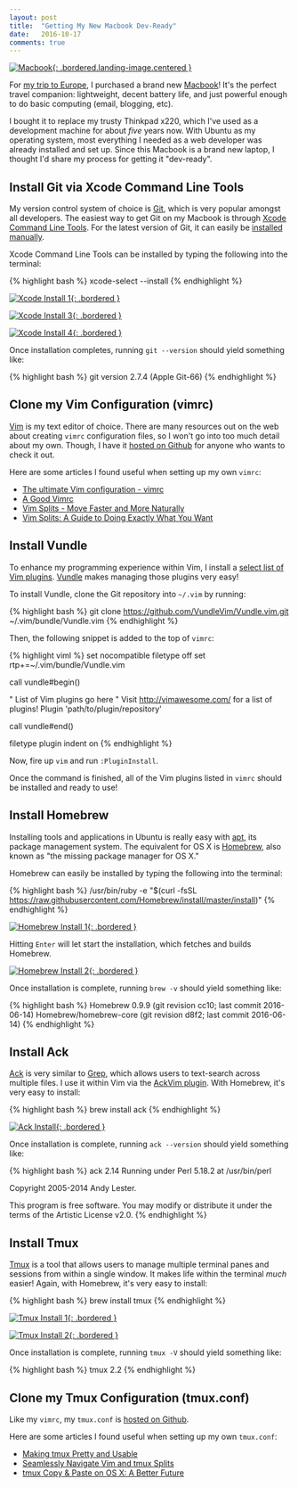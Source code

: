 ```yaml
---
layout: post
title:  "Getting My New Macbook Dev-Ready"
date:   2016-10-17
comments: true
---
```


[![Macbook](/assets/images/posts/macbook.jpg){: .bordered.landing-image.centered }](/assets/images/posts/macbook.jpg)

For [my trip to Europe](http://urban-trailseeker.blogspot.com/2016/07/backpacks-and-train-tracks-our-month-in.html), I purchased a brand new [Macbook](http://www.apple.com/macbook/)! It's the perfect travel companion: lightweight, decent battery life, and just powerful enough to do basic computing (email, blogging, etc).

I bought it to replace my trusty Thinkpad x220, which I've used as a development machine for about *five* years now. With Ubuntu as my operating system, most everything I needed as a web developer was already installed and set up. Since this Macbook is a brand new laptop, I thought I'd share my process for getting it "dev-ready".

## Install Git via Xcode Command Line Tools

My version control system of choice is [Git](https://git-scm.com/), which is very popular amongst all developers. The easiest way to get Git on my Macbook is through [Xcode Command Line Tools](https://developer.apple.com/library/ios/technotes/tn2339/_index.html). For the latest version of Git, it can easily be [installed manually](https://git-scm.com/download/mac).

Xcode Command Line Tools can be installed by typing the following into the terminal:

{% highlight bash %}
xcode-select --install
{% endhighlight %}

[![Xcode Install 1](/assets/images/posts/xcode-install-1.png){: .bordered }](/assets/images/posts/xcode-install-1.png)

[![Xcode Install 3](/assets/images/posts/xcode-install-3.png){: .bordered }](/assets/images/posts/xcode-install-3.png)

[![Xcode Install 4](/assets/images/posts/xcode-install-4.png){: .bordered }](/assets/images/posts/xcode-install-4.png)

Once installation completes, running `git --version` should yield something like:

{% highlight bash %}
git version 2.7.4 (Apple Git-66)
{% endhighlight %}

## Clone my Vim Configuration (vimrc)

[Vim](http://www.vim.org/) is my text editor of choice. There are many resources out on the web about creating `vimrc` configuration files, so I won't go into too much detail about my own. Though, I have it [hosted on Github](https://github.com/era86/dotfiles/blob/master/vimrc) for anyone who wants to check it out. 

Here are some articles I found useful when setting up my own `vimrc`:

* [The ultimate Vim configuration - vimrc](https://amix.dk/vim/vimrc.html) 
* [A Good Vimrc](http://dougblack.io/words/a-good-vimrc.html) 
* [Vim Splits - Move Faster and More Naturally](https://robots.thoughtbot.com/vim-splits-move-faster-and-more-naturally) 
* [Vim Splits: A Guide to Doing Exactly What You Want](https://technotales.wordpress.com/2010/04/29/vim-splits-a-guide-to-doing-exactly-what-you-want)

## Install Vundle

To enhance my programming experience within Vim, I install a [select list of Vim plugins](). [Vundle](https://github.com/VundleVim/Vundle.vim) makes managing those plugins very easy!

To install Vundle, clone the Git repository into `~/.vim` by running:

{% highlight bash %}
git clone https://github.com/VundleVim/Vundle.vim.git ~/.vim/bundle/Vundle.vim
{% endhighlight %}

Then, the following snippet is added to the top of `vimrc`:

{% highlight viml %}
set nocompatible
filetype off
set rtp+=~/.vim/bundle/Vundle.vim

call vundle#begin()

" List of Vim plugins go here
" Visit http://vimawesome.com/ for a list of plugins!
Plugin 'path/to/plugin/repository'

call vundle#end()

filetype plugin indent on
{% endhighlight %}

Now, fire up `vim` and run `:PluginInstall`.

Once the command is finished, all of the Vim plugins listed in `vimrc` should be installed and ready to use!

## Install Homebrew

Installing tools and applications in Ubuntu is really easy with [apt](https://help.ubuntu.com/lts/serverguide/apt.html), its package management system. The equivalent for OS X is [Homebrew](http://brew.sh/), also known as "the missing package manager for OS X."

Homebrew can easily be installed by typing the following into the terminal:

{% highlight bash %}
/usr/bin/ruby -e "$(curl -fsSL https://raw.githubusercontent.com/Homebrew/install/master/install)"
{% endhighlight %}

[![Homebrew Install 1](/assets/images/posts/homebrew-install-1.png){: .bordered }](/assets/images/posts/homebrew-install-1.png)

Hitting `Enter` will let start the installation, which fetches and builds Homebrew.

[![Homebrew Install 2](/assets/images/posts/homebrew-install-2.png){: .bordered }](/assets/images/posts/homebrew-install-2.png)

Once installation is complete, running `brew -v` should yield something like:

{% highlight bash %}
Homebrew 0.9.9 (git revision cc10; last commit 2016-06-14)
Homebrew/homebrew-core (git revision d8f2; last commit 2016-06-14)
{% endhighlight %}

## Install Ack

[Ack](http://beyondgrep.com/) is very similar to [Grep](http://www.gnu.org/software/grep/manual/grep.html), which allows users to text-search across multiple files. I use it within Vim via the [AckVim plugin](http://vimawesome.com/plugin/ack-vim). With Homebrew, it's very easy to install:

{% highlight bash %}
brew install ack
{% endhighlight %}

[![Ack Install](/assets/images/posts/ack-install.png){: .bordered }](/assets/images/posts/ack-install.png)

Once installation is complete, running `ack --version` should yield something like:

{% highlight bash %}
ack 2.14
Running under Perl 5.18.2 at /usr/bin/perl

Copyright 2005-2014 Andy Lester.

This program is free software.  You may modify or distribute it
under the terms of the Artistic License v2.0.
{% endhighlight %}

## Install Tmux

[Tmux](https://tmux.github.io/) is a tool that allows users to manage multiple terminal panes and sessions from within a single window. It makes life within the terminal *much* easier! Again, with Homebrew, it's very easy to install:

{% highlight bash %}
brew install tmux
{% endhighlight %}

[![Tmux Install 1](/assets/images/posts/tmux-install-1.png){: .bordered }](/assets/images/posts/tmux-install-1.png)

[![Tmux Install 2](/assets/images/posts/tmux-install-2.png){: .bordered }](/assets/images/posts/tmux-install-2.png)

Once installation is complete, running `tmux -V` should yield something like:

{% highlight bash %}
tmux 2.2
{% endhighlight %}

## Clone my Tmux Configuration (tmux.conf)

Like my `vimrc`, my `tmux.conf` is [hosted on Github](https://github.com/era86/dotfiles/blob/master/tmux.conf).

Here are some articles I found useful when setting up my own `tmux.conf`:

* [Making tmux Pretty and Usable](http://www.hamvocke.com/blog/a-guide-to-customizing-your-tmux-conf/)
* [Seamlessly Navigate Vim and tmux Splits](https://robots.thoughtbot.com/seamlessly-navigate-vim-and-tmux-splits) 
* [tmux Copy & Paste on OS X: A Better Future](https://robots.thoughtbot.com/tmux-copy-paste-on-os-x-a-better-future)
